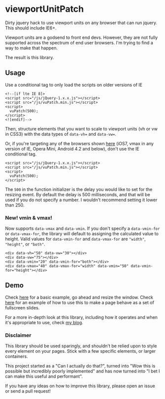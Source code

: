 # viewportUnitPatch
Dirty jquery hack to use viewport units on any browser that can run jquery. This should include IE6+.

Viewport units are a godsend to front end devs. However, they are not fully supported across the spectrum of end user browsers. I'm trying to find a way to make that happen. 

The result is this library.

## Usage
Use a conditional tag to only load the scripts on older versions of IE
```
<!--[if lte IE 8]>
<script src="/js/jQuery-1.x.x.js"></script>
<script src="/js/vuPatch.min.js"></script>
<script>
  vuPatch(500);
</script>
<![endif]-->
```
Then, structure elements that you want to scale to viewport units (vh or vw in CSS3) with the data types of `data-vh=` and `data-vw=`.

Or, if you're targeting any of the browsers shown [here](http://caniuse.com/#feat=viewport-units) (iOS7, vmax in any version of IE, Opera Mini, Android 4.2 and below), don't use the IE conditional tag.
```
<script src="/js/jQuery-1.x.x.js"></script>
<script src="/js/vuPatch.min.js"></script>
<script>
  vuPatch(500);
</script>
```
The `500` in the function initializer is the delay you would like to set for the resizing event. By default the delay is 500 milliseconds, and that will be used if you do not specify a number. I wouldn't recommend setting it lower than 250.
### New! vmin & vmax!
Now supports `data-vmax` and `data-vmin`. If you don't specify a `data-vmin-for` or `data-vmax-for`, the library will default to assigning the calculated value to height. Valid values for `data-vmin-for` and `data-vmax-for` are `"width"`, `"height"`, or `"both"`.
```
<div data-vh="50" data-vw="30"></div>
<div data-vw="75"></div>
<div data-vmin="20" data-vmin-for="both"></div>
<div data-vmax="40" data-vmax-for="width" data-vmin="50" data-vmin-for="height"></div>
```
## Demo
Check [here](http://mikedettmer.com/demo/vuPatch/) for a basic example, go ahead and resize the window. Check [here](http://mikedettmer.com/demo/vuPatch/fullPage.html) for an example of how to use this to make a page behave as a set of fullscreen slides.

For a more in-depth look at this library, including how it operates and when it's appropriate to use, check [my blog](http://mikedettmer.com/projects/viewportunitpatch/).
### Disclaimer
This library should be used sparingly, and shouldn't be relied upon to style every element on your pages. Stick with a few specific elements, or larger containers.

This project started as a "Can I actually do that?", turned into "Wow this is possible but incredibly poorly implemented" and has now turned into "I bet I can make this useful and performant".

If you have any ideas on how to improve this library, please open an issue or send a pull request!